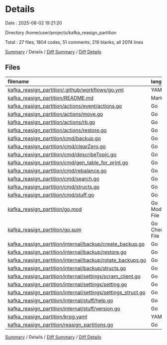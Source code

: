 # Details

Date : 2025-08-02 19:21:20

Directory /home/user/projects/kafka_reasign_partition

Total : 27 files,  1804 codes, 51 comments, 219 blanks, all 2074 lines

[Summary](results.md) / Details / [Diff Summary](diff.md) / [Diff Details](diff-details.md)

## Files
| filename | language | code | comment | blank | total |
| :--- | :--- | ---: | ---: | ---: | ---: |
| [kafka\_reasign\_partition/.github/workflows/go.yml](/kafka_reasign_partition/.github/workflows/go.yml) | YAML | 45 | 2 | 6 | 53 |
| [kafka\_reasign\_partition/README.md](/kafka_reasign_partition/README.md) | Markdown | 50 | 0 | 18 | 68 |
| [kafka\_reasign\_partition/actions/event/actions.go](/kafka_reasign_partition/actions/event/actions.go) | Go | 20 | 0 | 5 | 25 |
| [kafka\_reasign\_partition/actions/move.go](/kafka_reasign_partition/actions/move.go) | Go | 51 | 0 | 8 | 59 |
| [kafka\_reasign\_partition/actions/rb.go](/kafka_reasign_partition/actions/rb.go) | Go | 53 | 0 | 9 | 62 |
| [kafka\_reasign\_partition/actions/restore.go](/kafka_reasign_partition/actions/restore.go) | Go | 48 | 0 | 8 | 56 |
| [kafka\_reasign\_partition/cmd/backup.go](/kafka_reasign_partition/cmd/backup.go) | Go | 41 | 1 | 6 | 48 |
| [kafka\_reasign\_partition/cmd/clearZero.go](/kafka_reasign_partition/cmd/clearZero.go) | Go | 62 | 3 | 12 | 77 |
| [kafka\_reasign\_partition/cmd/describeTopic.go](/kafka_reasign_partition/cmd/describeTopic.go) | Go | 28 | 1 | 4 | 33 |
| [kafka\_reasign\_partition/cmd/gen\_table\_for\_print.go](/kafka_reasign_partition/cmd/gen_table_for_print.go) | Go | 28 | 1 | 6 | 35 |
| [kafka\_reasign\_partition/cmd/rebalance.go](/kafka_reasign_partition/cmd/rebalance.go) | Go | 169 | 16 | 19 | 204 |
| [kafka\_reasign\_partition/cmd/search.go](/kafka_reasign_partition/cmd/search.go) | Go | 38 | 4 | 6 | 48 |
| [kafka\_reasign\_partition/cmd/structs.go](/kafka_reasign_partition/cmd/structs.go) | Go | 9 | 4 | 3 | 16 |
| [kafka\_reasign\_partition/cmd/stuff.go](/kafka_reasign_partition/cmd/stuff.go) | Go | 138 | 13 | 18 | 169 |
| [kafka\_reasign\_partition/go.mod](/kafka_reasign_partition/go.mod) | Go Module File | 39 | 3 | 3 | 45 |
| [kafka\_reasign\_partition/go.sum](/kafka_reasign_partition/go.sum) | Go Checksum File | 335 | 0 | 1 | 336 |
| [kafka\_reasign\_partition/internal/backup/create\_backup.go](/kafka_reasign_partition/internal/backup/create_backup.go) | Go | 41 | 0 | 6 | 47 |
| [kafka\_reasign\_partition/internal/backup/restore.go](/kafka_reasign_partition/internal/backup/restore.go) | Go | 47 | 0 | 6 | 53 |
| [kafka\_reasign\_partition/internal/backup/rotate\_backups.go](/kafka_reasign_partition/internal/backup/rotate_backups.go) | Go | 94 | 0 | 10 | 104 |
| [kafka\_reasign\_partition/internal/backup/structs.go](/kafka_reasign_partition/internal/backup/structs.go) | Go | 9 | 0 | 2 | 11 |
| [kafka\_reasign\_partition/internal/settings/scram\_client.go](/kafka_reasign_partition/internal/settings/scram_client.go) | Go | 29 | 0 | 8 | 37 |
| [kafka\_reasign\_partition/internal/settings/setting.go](/kafka_reasign_partition/internal/settings/setting.go) | Go | 304 | 1 | 38 | 343 |
| [kafka\_reasign\_partition/internal/settings/settings\_struct.go](/kafka_reasign_partition/internal/settings/settings_struct.go) | Go | 44 | 0 | 7 | 51 |
| [kafka\_reasign\_partition/internal/stuff/help.go](/kafka_reasign_partition/internal/stuff/help.go) | Go | 33 | 0 | 3 | 36 |
| [kafka\_reasign\_partition/internal/stuff/version.go](/kafka_reasign_partition/internal/stuff/version.go) | Go | 12 | 0 | 3 | 15 |
| [kafka\_reasign\_partition/krpg.yaml](/kafka_reasign_partition/krpg.yaml) | YAML | 5 | 2 | 0 | 7 |
| [kafka\_reasign\_partition/reasign\_partitions.go](/kafka_reasign_partition/reasign_partitions.go) | Go | 32 | 0 | 4 | 36 |

[Summary](results.md) / Details / [Diff Summary](diff.md) / [Diff Details](diff-details.md)